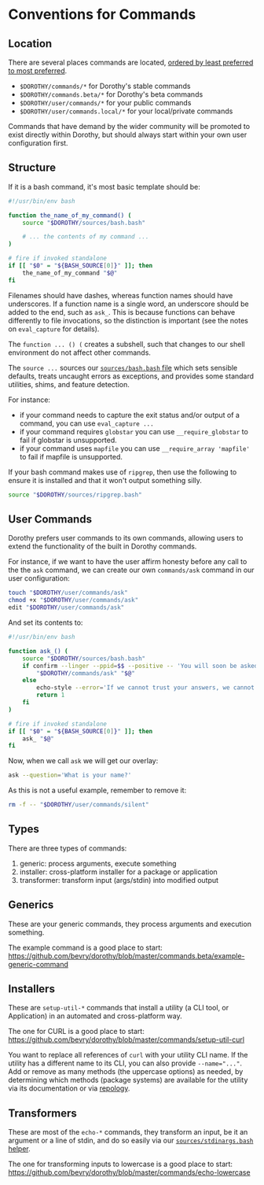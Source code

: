 # Conventions for Commands

## Location

There are several places commands are located, [ordered by least preferred to most preferred](https://github.com/bevry/dorothy/discussions/28).

- `$DOROTHY/commands/*` for Dorothy's stable commands
- `$DOROTHY/commands.beta/*` for Dorothy's beta commands
- `$DOROTHY/user/commands/*` for your public commands
- `$DOROTHY/user/commands.local/*` for your local/private commands

Commands that have demand by the wider community will be promoted to exist directly within Dorothy, but should always start within your own user configuration first.

## Structure

If it is a bash command, it's most basic template should be:

```bash
#!/usr/bin/env bash

function the_name_of_my_command() (
	source "$DOROTHY/sources/bash.bash"

	# ... the contents of my command ...
)

# fire if invoked standalone
if [[ "$0" = "${BASH_SOURCE[0]}" ]]; then
	the_name_of_my_command "$@"
fi
```

Filenames should have dashes, whereas function names should have underscores. If a function name is a single word, an underscore should be added to the end, such as `ask_`. This is because functions can behave differently to file invocations, so the distinction is important (see the notes on `eval_capture` for details).

The `function ... () (` creates a subshell, such that changes to our shell environment do not affect other commands.

The `source ...` sources our [`sources/bash.bash` file](https://github.com/bevry/dorothy/blob/master/sources/bash.bash) which sets sensible defaults, treats uncaught errors as exceptions, and provides some standard utilities, shims, and feature detection.

For instance:

- if your command needs to capture the exit status and/or output of a command, you can use `eval_capture ...`
- if your command requires `globstar` you can use `__require_globstar` to fail if globstar is unsupported.
- if your command uses `mapfile` you can use `__require_array 'mapfile'` to fail if mapfile is unsupported.

If your bash command makes use of `ripgrep`, then use the following to ensure it is installed and that it won't output something silly.

```bash
source "$DOROTHY/sources/ripgrep.bash"
```

## User Commands

Dorothy prefers user commands to its own commands, allowing users to extend the functionality of the built in Dorothy commands.

For instance, if we want to have the user affirm honesty before any call to the the `ask` command, we can create our own `commands/ask` command in our user configuration:

```bash
touch "$DOROTHY/user/commands/ask"
chmod +x "$DOROTHY/user/commands/ask"
edit "$DOROTHY/user/commands/ask"
```

And set its contents to:

```bash
#!/usr/bin/env bash

function ask_() (
	source "$DOROTHY/sources/bash.bash"
	if confirm --linger --ppid=$$ --positive -- 'You will soon be asked a question. Do you affirm you reply honestly?'; then
		"$DOROTHY/commands/ask" "$@"
	else
		echo-style --error='If we cannot trust your answers, we cannot act reliably. Exiting...'
		return 1
	fi
)

# fire if invoked standalone
if [[ "$0" = "${BASH_SOURCE[0]}" ]]; then
	ask_ "$@"
fi
```

Now, when we call `ask` we will get our overlay:

```bash
ask --question='What is your name?'
```

As this is not a useful example, remember to remove it:

```bash
rm -f -- "$DOROTHY/user/commands/silent"
```

## Types

There are three types of commands:

1. generic: process arguments, execute something
1. installer: cross-platform installer for a package or application
1. transformer: transform input (args/stdin) into modified output

## Generics

These are your generic commands, they process arguments and execution something.

The example command is a good place to start: <https://github.com/bevry/dorothy/blob/master/commands.beta/example-generic-command>

## Installers

These are `setup-util-*` commands that install a utility (a CLI tool, or Application) in an automated and cross-platform way.

The one for CURL is a good place to start: <https://github.com/bevry/dorothy/blob/master/commands/setup-util-curl>

You want to replace all references of `curl` with your utility CLI name. If the utility has a different name to its CLI, you can also provide `--name="..."`. Add or remove as many methods (the uppercase options) as needed, by determining which methods (package systems) are available for the utility via its documentation or via [repology](https://repology.org/projects/).

## Transformers

These are most of the `echo-*` commands, they transform an input, be it an argument or a line of stdin, and do so easily via our [`sources/stdinargs.bash` helper](https://github.com/bevry/dorothy/blob/master/sources/stdinargs.bash).

The one for transforming inputs to lowercase is a good place to start: <https://github.com/bevry/dorothy/blob/master/commands/echo-lowercase>
